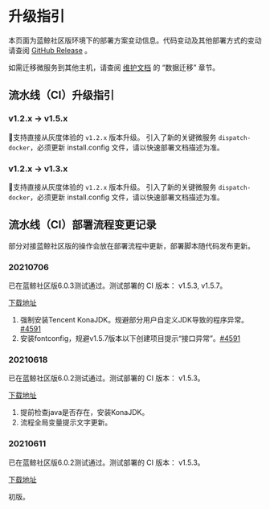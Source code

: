# 升级指引
本页面为蓝鲸社区版环境下的部署方案变动信息。代码变动及其他部署方式的变动请查阅 [GitHub Release](https://github.com/Tencent/bk-ci/releases) 。

如需迁移微服务到其他主机，请查阅 [维护文档](Maintenance.md) 的 “数据迁移” 章节。

## 流水线（CI）升级指引
### v1.2.x -> v1.5.x
支持直接从灰度体验的 `v1.2.x` 版本升级。
引入了新的关键微服务 `dispatch-docker`，必须更新 install.config 文件，请以快速部署文档描述为准。
### v1.2.x -> v1.3.x
支持直接从灰度体验的 `v1.2.x` 版本升级。
引入了新的关键微服务 `dispatch-docker`，必须更新 install.config 文件，请以快速部署文档描述为准。

## 流水线（CI）部署流程变更记录
部分对接蓝鲸社区版的操作会放在部署流程中更新，部署脚本随代码发布更新。

### 20210706
已在蓝鲸社区版6.0.3测试通过。测试部署的 CI 版本： v1.5.3, v1.5.7。

[下载地址](https://bkopen-1252002024.file.myqcloud.com/bkci/bk-ci-deploy-20210706.dat)
1. 强制安装Tencent KonaJDK。规避部分用户自定义JDK导致的程序异常。[#4591](https://github.com/Tencent/bk-ci/issues/4591)
2. 安装fontconfig，规避v1.5.7版本以下创建项目提示“接口异常”。[#4591](https://github.com/Tencent/bk-ci/issues/4591)

### 20210618
已在蓝鲸社区版6.0.2测试通过。测试部署的 CI 版本： v1.5.3。

[下载地址](https://bkopen-1252002024.file.myqcloud.com/bkci/bk-ci-deploy-20210618.dat)
1. 提前检查java是否存在，安装KonaJDK。
2. 流程全局变量提示文字更新。

### 20210611
已在蓝鲸社区版6.0.2测试通过。测试部署的 CI 版本： v1.5.3。

[下载地址](https://bkopen-1252002024.file.myqcloud.com/bkci/bk-ci-deploy-20210611.dat)

初版。
